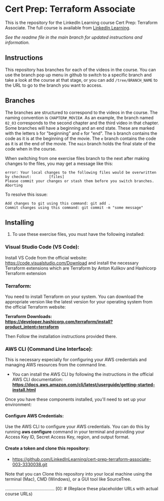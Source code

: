 # Cert Prep: Terraform Associate
This is the repository for the LinkedIn Learning course Cert Prep: Terraform Associate. The full course is available from [LinkedIn Learning][lil-course-url].

_See the readme file in the main branch for updated instructions and information._
## Instructions
This repository has branches for each of the videos in the course. You can use the branch pop up menu in github to switch to a specific branch and take a look at the course at that stage, or you can add `/tree/BRANCH_NAME` to the URL to go to the branch you want to access.

## Branches
The branches are structured to correspond to the videos in the course. The naming convention is `CHAPTER#_MOVIE#`. As an example, the branch named `02_03` corresponds to the second chapter and the third video in that chapter. 
Some branches will have a beginning and an end state. These are marked with the letters `b` for "beginning" and `e` for "end". The `b` branch contains the code as it is at the beginning of the movie. The `e` branch contains the code as it is at the end of the movie. The `main` branch holds the final state of the code when in the course.

When switching from one exercise files branch to the next after making changes to the files, you may get a message like this:

    error: Your local changes to the following files would be overwritten by checkout:        [files]
    Please commit your changes or stash them before you switch branches.
    Aborting

To resolve this issue:
	
    Add changes to git using this command: git add .
	Commit changes using this command: git commit -m "some message"

## Installing
1. To use these exercise files, you must have the following installed:

### Visual Studio Code (VS Code): 

Install VS Code from the official website: https://code.visualstudio.com/Download and install the necessary Terraform extensions which are Terraform by Anton Kulikov and Hashicorp Terraform extension


### Terraform: 

You need to install Terraform on your system. You can download the appropriate version like the latest version for your operating system from the official Terraform website:

**Terraform Downloads: https://developer.hashicorp.com/terraform/install?product_intent=terraform**

 Then Follow the installation instructions provided there.


### AWS CLI (Command Line Interface): 

This is necessary especially for configuring your AWS credentials and managing AWS resources from the command line. 

* You can install the AWS CLI by following the instructions in the official AWS CLI documentation: **https://docs.aws.amazon.com/cli/latest/userguide/getting-started-install.html**


Once you have these components installed, you'll need to set up your environment:

#### Configure AWS Credentials: 

Use the AWS CLI to configure your AWS credentials. You can do this by running **aws configure** command in your terminal and providing your Access Key ID, Secret Access Key, region, and output format.


#### Create a token and clone this repository:
* https://github.com/LinkedInLearning/cert-prep-terraform-associate-003-3330038.git

Note that you can Clone this repository into your local machine using the terminal (Mac), CMD (Windows), or a GUI tool like SourceTree.


........................................
[0]: # (Replace these placeholder URLs with actual course URLs)

[lil-course-url]: https://www.linkedin.com/learning/
[lil-thumbnail-url]: http://

